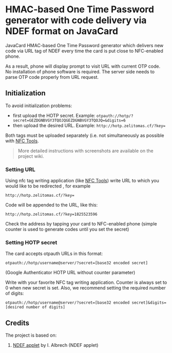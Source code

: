 # HMAC-based One Time Password generator with code delivery via NDEF format on JavaCard 

JavaCard HMAC-based One Time Password generator which delivers new code via URL tag of NDEF every time the card is put close to NFC-enabled phone. 

As a result, phone will display prompt to visit URL with current OTP code. No installation of phone software is required. The server side needs to parse OTP code properly from URL request.  

## Initialization

To avoid initialization problems:
- first upload the HOTP secret. Example: `otpauth://hotp/?secret=GEZDGNBVGY3TQOJQGEZDGNBVGY3TQOJQ=&digits=6`
- then upload the desired URL. Example: `http://hotp.zelitomas.cf/?key=`

Both tags must be uploaded separately (i.e. not simultaneously as possible with [NFC Tools](https://play.google.com/store/apps/details?id=com.wakdev.wdnfc).

> More detailed instructions with screenshots are available on the project wiki.
> 
### Setting URL

Using nfc tag writing application (like [NFC Tools](https://play.google.com/store/apps/details?id=com.wakdev.wdnfc)) write URL to which you would like to be redirected , for example

    http://hotp.zelitomas.cf/?key=

Code will be appended to the URL, like this:

    http://hotp.zelitomas.cf/?key=1825523596
  
Check the address by tapping your card to NFC-enabled phone (simple counter is used to generate codes until you set the secret)

### Setting HOTP secret

The card accepts otpauth URLs in this format:

    otpauth://hotp/username@server/?secret=[base32 encoded secret]

(Google Authenticator HOTP URL without counter parameter)

Write with your favorite NFC tag writing application. Counter is always set to 0 when new secret is set. Also, we recommend setting the required number of digits:

    otpauth://hotp/username@server/?secret=[base32 encoded secret]&digits=[desired number of digits]

## Credits

The project is based on:
1. [NDEF applet](https://github.com/promovicz/javacard-ndef) by I. Albrech (NDEF applet)
